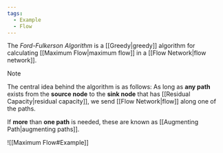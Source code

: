 ```yaml
---
tags:
  - Example
  - Flow
---
```

The _Ford-Fulkerson Algorithm_ is a [[Greedy|greedy]] algorithm for calculating [[Maximum Flow|maximum flow]] in a [[Flow Network|flow network]].

> [!note]
> The central idea behind the algorithm is as follows:
> As long as **any path** exists from the **source node** to the **sink node** that has [[Residual Capacity|residual capacity]], we send [[Flow Network|flow]] along one of the paths.
> 
> If **more** than **one path** is needed, these are known as [[Augmenting Path|augmenting paths]].

![[Maximum Flow#Example]]
